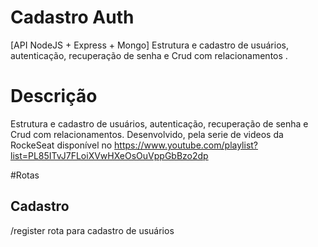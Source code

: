 # Cadastro Auth

[API NodeJS + Express + Mongo] Estrutura e cadastro de usuários, autenticação, recuperação de senha e Crud com relacionamentos .

# Descrição

Estrutura e cadastro de usuários, autenticação, recuperação de senha e Crud com relacionamentos.
Desenvolvido, pela serie de videos da RockeSeat disponível no https://www.youtube.com/playlist?list=PL85ITvJ7FLoiXVwHXeOsOuVppGbBzo2dp

#Rotas

## Cadastro

/register rota para cadastro de usuários
